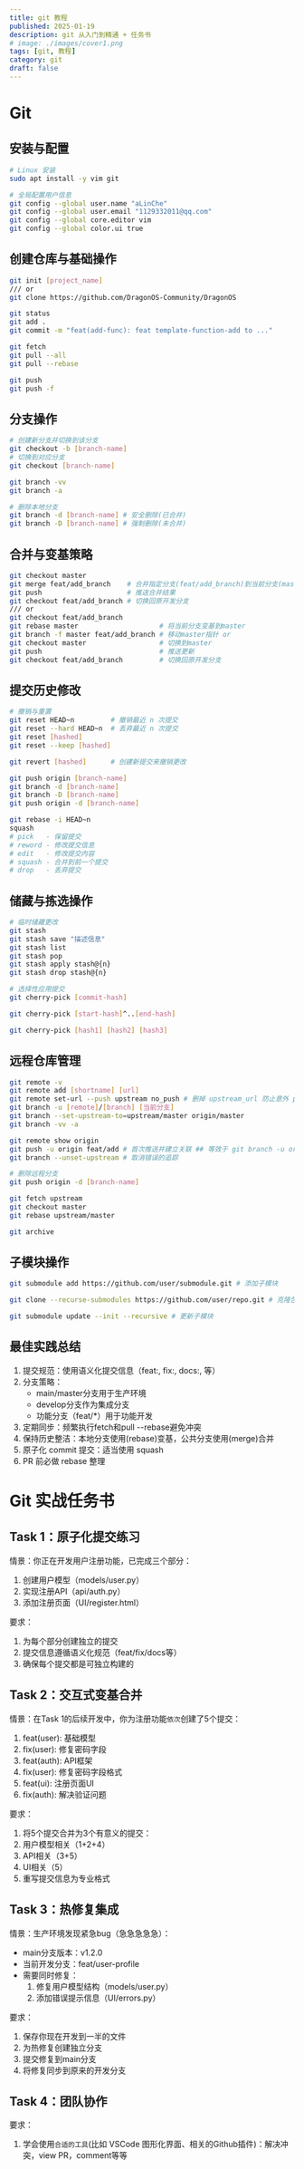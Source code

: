 ```yaml
---
title: git 教程
published: 2025-01-19
description: git 从入门到精通 + 任务书
# image: ./images/cover1.png
tags: [git, 教程]
category: git
draft: false
---
```


# Git
## 安装与配置
```sh
# Linux 安装
sudo apt install -y vim git

# 全局配置用户信息
git config --global user.name "aLinChe"
git config --global user.email "1129332011@qq.com"
git config --global core.editor vim
git config --global color.ui true
```

## 创建仓库与基础操作
```sh
git init [project_name]
/// or
git clone https://github.com/DragonOS-Community/DragonOS

git status
git add .
git commit -m "feat(add-func): feat template-function-add to ..."

git fetch
git pull --all
git pull --rebase

git push
git push -f
```

## 分支操作
```sh
# 创建新分支并切换到该分支
git checkout -b [branch-name]
# 切换到对应分支
git checkout [branch-name]

git branch -vv
git branch -a

# 删除本地分支
git branch -d [branch-name] # 安全删除(已合并)
git branch -D [branch-name] # 强制删除(未合并)
```

## 合并与变基策略
```sh
git checkout master
git merge feat/add_branch    # 合并指定分支(feat/add_branch)到当前分支(master)
git push                     # 推送合并结果
git checkout feat/add_branch # 切换回原开发分支
/// or
git checkout feat/add_branch
git rebase master                    # 将当前分支变基到master
git branch -f master feat/add_branch # 移动master指针 or 
git checkout master                  # 切换到master
git push                             # 推送更新
git checkout feat/add_branch         # 切换回原开发分支
```

## 提交历史修改
```sh
# 撤销与重置
git reset HEAD~n         # 撤销最近 n 次提交
git reset --hard HEAD~n  # 丢弃最近 n 次提交
git reset [hashed]
git reset --keep [hashed]

git revert [hashed]      # 创建新提交来撤销更改

git push origin [branch-name]
git branch -d [branch-name]
git branch -D [branch-name]
git push origin -d [branch-name]

git rebase -i HEAD~n
squash
# pick   - 保留提交
# reword - 修改提交信息
# edit   - 修改提交内容
# squash - 合并到前一个提交
# drop   - 丢弃提交
```

## 储藏与拣选操作
```sh
# 临时储藏更改
git stash
git stash save "描述信息"
git stash list
git stash pop
git stash apply stash@{n}
git stash drop stash@{n}
```

```sh
# 选择性应用提交
git cherry-pick [commit-hash]

git cherry-pick [start-hash]^..[end-hash]

git cherry-pick [hash1] [hash2] [hash3]
```

## 远程仓库管理
```sh
git remote -v
git remote add [shortname] [url]
git remote set-url --push upstream no_push # 删掉 upstream_url 防止意外 push -f
git branch -u [remote]/[branch] [当前分支]
git branch --set-upstream-to=upstream/master origin/master
git branch -vv -a

git remote show origin
git push -u origin feat/add # 首次推送并建立关联 ## 等效于 git branch -u origin/feat/add 
git branch --unset-upstream # 取消错误的追踪

# 删除远程分支
git push origin -d [branch-name]

git fetch upstream
git checkout master
git rebase upstream/master

git archive

```

## 子模块操作
```sh
git submodule add https://github.com/user/submodule.git # 添加子模块

git clone --recurse-submodules https://github.com/user/repo.git # 克隆包含子模块的仓库

git submodule update --init --recursive # 更新子模块
```

## 最佳实践总结
1. 提交规范​​：使用语义化提交信息（feat:, fix:, docs:, 等）
2. ​分支策略​​：
   - main/master分支用于生产环境
   - develop分支作为集成分支
   - 功能分支（feat/*）用于功能开发
3. ​定期同步​​：频繁执行fetch和pull --rebase避免冲突
4. ​保持历史整洁​​：本地分支使用(rebase)变基，公共分支使用(merge)合并
5. ​​原子化 commit 提交​​：适当使用 squash 
6. PR 前必做 rebase 整理



# Git 实战任务书
## Task 1：原子化提交练习
情景​​：你正在开发用户注册功能，已完成三个部分：
1. 创建用户模型（models/user.py）
2. 实现注册API（api/auth.py）
3. 添加注册页面（UI/register.html）

要求​​：
1. 为每个部分创建独立的提交
2. 提交信息遵循语义化规范（feat/fix/docs等）
3. 确保每个提交都是可独立构建的

## Task 2：交互式变基合并
​​情景​​：在Task 1的后续开发中，你为注册功能`依次`创建了5个提交：
1. feat(user): 基础模型
2. fix(user): 修复密码字段
3. feat(auth): API框架
4. fix(user): 修复密码字段格式
5. feat(ui): 注册页面UI
6. fix(auth): 解决验证问题

要求​​：
1. 将5个提交合并为3个有意义的提交：
2. 用户模型相关（1+2+4）
3. API相关（3+5）
4. UI相关（5）
5. 重写提交信息为专业格式

## Task 3：热修复集成
​​情景​​：生产环境发现紧急bug（急急急急急）：
- main分支版本：v1.2.0
- 当前开发分支：feat/user-profile
- 需要同时修复：
   1. 修复用户模型结构（models/user.py）
   2. 添加错误提示信息（UI/errors.py）

​​要求​​：
1. 保存你现在开发到一半的文件
2. 为热修复创建独立分支
3. 提交修复到main分支
4. 将修复同步到原来的开发分支

## Task 4：团队协作
要求：
1. 学会使用`合适的工具`(比如 VSCode 图形化界面、相关的Github插件)：解决冲突，view PR，comment等等
